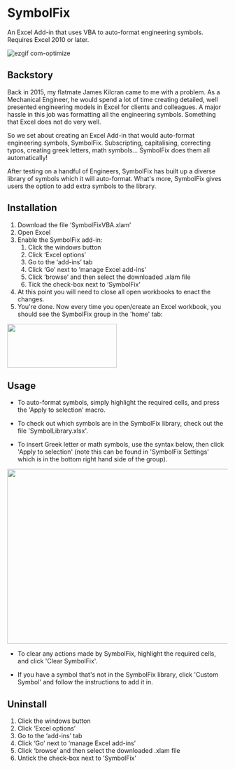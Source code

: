 # SymbolFix
An Excel Add-in that uses VBA to auto-format engineering symbols. Requires Excel 2010 or later.

![ezgif com-optimize](https://user-images.githubusercontent.com/22935783/42184525-c0d4e8d6-7e3d-11e8-9b6b-03918bb37aae.gif)


## Backstory
Back in 2015, my flatmate James Kilcran came to me with a problem. As a Mechanical Engineer, he would spend a lot of time creating detailed, well presented engineering models in Excel for clients and colleagues. A major hassle in this job was formatting all the engineering symbols. Something that Excel does not do very well.

So we set about creating an Excel Add-in that would auto-format engineering symbols, SymbolFix. Subscripting, capitalising, correcting typos, creating greek letters, math symbols... SymbolFix does them all automatically! 

After testing on a handful of Engineers, SymbolFix has built up a diverse library of symbols which it will auto-format. What's more, SymbolFix gives users the option to add extra symbols to the library.

## Installation
1.	Download the file ‘SymbolFixVBA.xlam’
2.	Open Excel
3.	Enable the SymbolFix add-in:
    1.	Click the windows button
    2.	Click ‘Excel options’
    3.	Go to the ‘add-ins’ tab
    4.	Click ‘Go’ next to ‘manage Excel add-ins’
    5.	Click ‘browse’ and then select the downloaded .xlam file
    6.	Tick the check-box next to ‘SymbolFix’
4. At this point you will need to close all open workbooks to enact the changes. 
5. You're done. Now every time you open/create an Excel workbook, you should see the SymbolFix group in the 'home' tab:
<img width="250" height="100" src="https://user-images.githubusercontent.com/22935783/42175493-7e2e495c-7e1d-11e8-9e5d-aa60395f2087.PNG">

## Usage
* To auto-format symbols, simply highlight the required cells, and press the 'Apply to selection' macro.

* To check out which symbols are in the SymbolFix library, check out the file 'SymbolLibrary.xlsx'.

* To insert Greek letter or math symbols, use the syntax below, then click 'Apply to selection' (note this can be found in 'SymbolFix Settings' which is in the bottom right hand side of the group).

<img width="600" height="400" src="https://user-images.githubusercontent.com/22935783/42175087-473c18ee-7e1c-11e8-8376-50cca78ebaf1.PNG">

* To clear any actions made by SymbolFix, highlight the required cells, and click 'Clear SymbolFix'.

* If you have a symbol that's not in the SymbolFix library, click 'Custom Symbol' and follow the instructions to add it in.

## Uninstall
1. Click the windows button
1. Click ‘Excel options’
  1.	Go to the ‘add-ins’ tab
  1.	Click ‘Go’ next to ‘manage Excel add-ins’
  1.	Click ‘browse’ and then select the downloaded .xlam file
  1.  Untick the check-box next to ‘SymbolFix’

